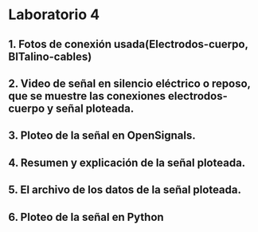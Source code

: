 # Laboratorio 4


## 1. Fotos de conexión usada(Electrodos-cuerpo, BITalino-cables)


## 2. Video de señal en silencio eléctrico o reposo, que se muestre las conexiones electrodos-cuerpo y señal ploteada.

## 3. Ploteo de la señal en OpenSignals.

## 4. Resumen y explicación de la señal ploteada.

## 5. El archivo de los datos de la señal ploteada.

## 6. Ploteo de la señal en Python

